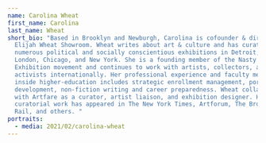 ```yaml
---
name: Carolina Wheat
first_name: Carolina
last_name: Wheat
short_bio: "Based in Brooklyn and Newburgh, Carolina is cofounder & director of
  Elijah Wheat Showroom. Wheat writes about art & culture and has curated
  numerous political and socially conscientious exhibitions in Detroit, Berlin,
  London, Chicago, and New York. She is a founding member of the Nasty Women
  Exhibition movement and continues to work with artists, collectors, and
  activists internationally. Her professional experience and faculty mentorship
  inside higher-education includes strategic enrollment management, portfolio
  development, non-fiction writing and career preparedness. Wheat collaborates
  with Artfare as a curator, artist liaison, and exhibition designer. Her
  curatorial work has appeared in The New York Times, Artforum, The Brooklyn
  Rail, and others. "
portraits:
  - media: 2021/02/carolina-wheat
---
```

